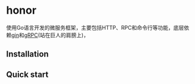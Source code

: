 # honor
使用Go语言开发的微服务框架，主要包括HTTP、RPC和命令行等功能，底层依赖[gin]()和[gRPC]()(站在巨人的肩膀上)，

## Installation

## Quick start
